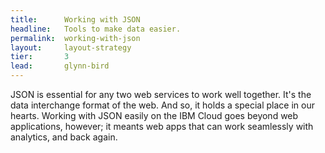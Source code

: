 ```yaml
---
title:      Working with JSON
headline:   Tools to make data easier.
permalink:  working-with-json
layout:     layout-strategy
tier:       3
lead:       glynn-bird
---
```


JSON is essential for any two web services to work well together. It's the data interchange format of the web. And so, it holds a special place in our hearts. Working with JSON easily on the IBM Cloud goes beyond web applications, however; it meants web apps that can work seamlessly with analytics, and back again.